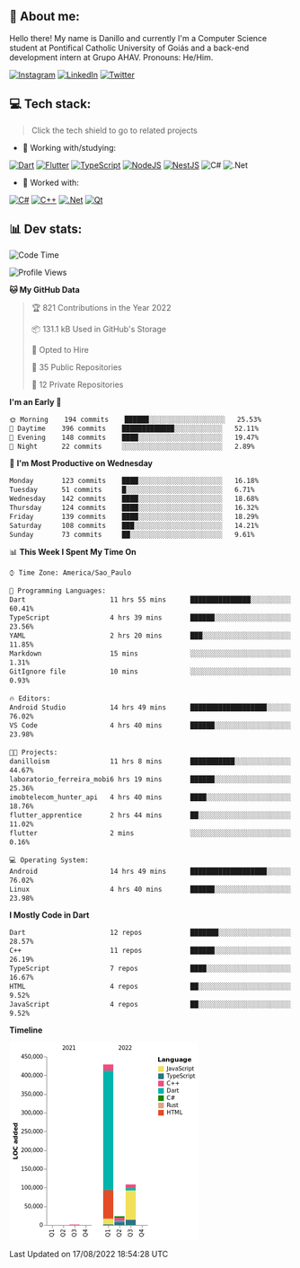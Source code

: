 ## 🌈 About me:
Hello there! My name is Danillo and currently I'm a Computer Science student at Pontifical Catholic University of Goiás and a back-end development intern at Grupo AHAV. Pronouns: He/Him.

[![Instagram](https://img.shields.io/badge/Instagram-%23E4405F.svg?logo=Instagram&logoColor=white)](https://instagram.com/danilloilggner) [![LinkedIn](https://img.shields.io/badge/LinkedIn-%230077B5.svg?logo=linkedin&logoColor=white)](https://linkedin.com/in/danilloism) [![Twitter](https://img.shields.io/badge/Twitter-%231DA1F2.svg?logo=Twitter&logoColor=white)](https://twitter.com/danilloism) 

## 💻 Tech stack:
> Click the tech shield to go to related projects

- 🔭 Working with/studying:

[![Dart](https://img.shields.io/badge/dart-%230175C2.svg?style=for-the-badge&logo=dart&logoColor=white)](https://github.com/danilloism/danilloism/blob/main/Flutter.md) [![Flutter](https://img.shields.io/badge/Flutter-%2302569B.svg?style=for-the-badge&logo=Flutter&logoColor=white)](https://github.com/danilloism/danilloism/blob/main/Flutter.md) [![TypeScript](https://img.shields.io/badge/typescript-%23007ACC.svg?style=for-the-badge&logo=typescript&logoColor=white)](https://github.com/danilloism/danilloism/blob/main/Typescript.md) [![NodeJS](https://img.shields.io/badge/node.js-6DA55F?style=for-the-badge&logo=node.js&logoColor=white)](https://github.com/danilloism/danilloism/blob/main/Node.js.md) [![NestJS](https://img.shields.io/badge/nestjs-%23E0234E.svg?style=for-the-badge&logo=nestjs&logoColor=white)](https://github.com/danilloism/danilloism/blob/main/Nest.js.md) ![C#](https://img.shields.io/badge/c%23-%23239120.svg?style=for-the-badge&logo=c-sharp&logoColor=white) ![.Net](https://img.shields.io/badge/.NET-5C2D91?style=for-the-badge&logo=.net&logoColor=white)
<!---
- 🌱 Currently learning:

![Vue.js](https://img.shields.io/badge/vuejs-%2335495e.svg?style=for-the-badge&logo=vuedotjs&logoColor=%234FC08D) ![Angular](https://img.shields.io/badge/angular-%23DD0031.svg?style=for-the-badge&logo=angular&logoColor=white)
--->
- 💫 Worked with:

[![C#](https://img.shields.io/badge/c%23-%23239120.svg?style=for-the-badge&logo=c-sharp&logoColor=white)](#) [![C++](https://img.shields.io/badge/c++-%2300599C.svg?style=for-the-badge&logo=c%2B%2B&logoColor=white)](https://github.com/danilloism/danilloism/blob/main/C%2B%2B.md) [![.Net](https://img.shields.io/badge/.NET-5C2D91?style=for-the-badge&logo=.net&logoColor=white)](#) [![Qt](https://img.shields.io/badge/Qt-%23217346.svg?style=for-the-badge&logo=Qt&logoColor=white)](https://github.com/danilloism/danilloism/blob/main/C%2B%2B.md)

## 📊 Dev stats:
<!---
[![](https://github-readme-stats.vercel.app/api?username=danilloism&theme=radical&hide_border=false&include_all_commits=false&count_private=false)](#)<br>
[![](https://github-readme-streak-stats.herokuapp.com/?user=danilloism&theme=radical&hide_border=false)](#)<br>
[![](https://github-readme-stats.vercel.app/api/top-langs/?username=danilloism&theme=radical&hide_border=false&include_all_commits=false&count_private=false&layout=compact)](#)<br>
--->
<!--START_SECTION:waka-->
![Code Time](http://img.shields.io/badge/Code%20Time-383%20hrs%2041%20mins-blue)

![Profile Views](http://img.shields.io/badge/Profile%20Views-1-blue)

**🐱 My GitHub Data** 

> 🏆 821 Contributions in the Year 2022
 > 
> 📦 131.1 kB Used in GitHub's Storage 
 > 
> 💼 Opted to Hire
 > 
> 📜 35 Public Repositories 
 > 
> 🔑 12 Private Repositories  
 > 
**I'm an Early 🐤** 

```text
🌞 Morning    194 commits    ██████░░░░░░░░░░░░░░░░░░░   25.53% 
🌆 Daytime    396 commits    █████████████░░░░░░░░░░░░   52.11% 
🌃 Evening    148 commits    ████░░░░░░░░░░░░░░░░░░░░░   19.47% 
🌙 Night      22 commits     ░░░░░░░░░░░░░░░░░░░░░░░░░   2.89%

```
📅 **I'm Most Productive on Wednesday** 

```text
Monday       123 commits    ████░░░░░░░░░░░░░░░░░░░░░   16.18% 
Tuesday      51 commits     █░░░░░░░░░░░░░░░░░░░░░░░░   6.71% 
Wednesday    142 commits    ████░░░░░░░░░░░░░░░░░░░░░   18.68% 
Thursday     124 commits    ████░░░░░░░░░░░░░░░░░░░░░   16.32% 
Friday       139 commits    ████░░░░░░░░░░░░░░░░░░░░░   18.29% 
Saturday     108 commits    ███░░░░░░░░░░░░░░░░░░░░░░   14.21% 
Sunday       73 commits     ██░░░░░░░░░░░░░░░░░░░░░░░   9.61%

```


📊 **This Week I Spent My Time On** 

```text
⌚︎ Time Zone: America/Sao_Paulo

💬 Programming Languages: 
Dart                     11 hrs 55 mins      ███████████████░░░░░░░░░░   60.41% 
TypeScript               4 hrs 39 mins       ██████░░░░░░░░░░░░░░░░░░░   23.56% 
YAML                     2 hrs 20 mins       ███░░░░░░░░░░░░░░░░░░░░░░   11.85% 
Markdown                 15 mins             ░░░░░░░░░░░░░░░░░░░░░░░░░   1.31% 
GitIgnore file           10 mins             ░░░░░░░░░░░░░░░░░░░░░░░░░   0.93%

🔥 Editors: 
Android Studio           14 hrs 49 mins      ███████████████████░░░░░░   76.02% 
VS Code                  4 hrs 40 mins       ██████░░░░░░░░░░░░░░░░░░░   23.98%

🐱‍💻 Projects: 
danilloism               11 hrs 8 mins       ███████████░░░░░░░░░░░░░░   44.67% 
laboratorio_ferreira_mobi6 hrs 19 mins       ██████░░░░░░░░░░░░░░░░░░░   25.36% 
imobtelecom_hunter_api   4 hrs 40 mins       ████░░░░░░░░░░░░░░░░░░░░░   18.76% 
flutter_apprentice       2 hrs 44 mins       ██░░░░░░░░░░░░░░░░░░░░░░░   11.02% 
flutter                  2 mins              ░░░░░░░░░░░░░░░░░░░░░░░░░   0.16%

💻 Operating System: 
Android                  14 hrs 49 mins      ███████████████████░░░░░░   76.02% 
Linux                    4 hrs 40 mins       ██████░░░░░░░░░░░░░░░░░░░   23.98%

```

**I Mostly Code in Dart** 

```text
Dart                     12 repos            ███████░░░░░░░░░░░░░░░░░░   28.57% 
C++                      11 repos            ██████░░░░░░░░░░░░░░░░░░░   26.19% 
TypeScript               7 repos             ████░░░░░░░░░░░░░░░░░░░░░   16.67% 
HTML                     4 repos             ██░░░░░░░░░░░░░░░░░░░░░░░   9.52% 
JavaScript               4 repos             ██░░░░░░░░░░░░░░░░░░░░░░░   9.52%

```


**Timeline**

![Chart not found](https://raw.githubusercontent.com/danilloism/danilloism/main/charts/bar_graph.png) 


 Last Updated on 17/08/2022 18:54:28 UTC
<!--END_SECTION:waka-->
